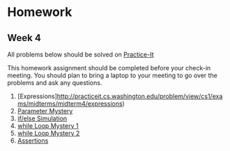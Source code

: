 # Homework
## Week 4

All problems below should be solved on [Practice-It](http://practiceit.cs.washington.edu/)

This homework assignment should be completed before your check-in meeting. You should plan to bring a laptop to your meeting to go over the problems and ask any questions.

1. [Expressions]http://practiceit.cs.washington.edu/problem/view/cs1/exams/midterms/midterm4/expressions)
2. [Parameter Mystery](http://practiceit.cs.washington.edu/problem/view/cs1/exams/midterms/midterm4/parameterMystery)
3. [if/else Simulation](http://practiceit.cs.washington.edu/problem/view/cs1/exams/midterms/midterm3/ifElseSimulation)
4. [while Loop Mystery 1](http://practiceit.cs.washington.edu/problem/view/cs1/exams/midterms/midterm4/whileLoopMystery)
5. [while Loop Mystery 2](http://practiceit.cs.washington.edu/problem/view/cs1/exams/midterms/midterm5/whileLoopMystery)
5. [Assertions](http://practiceit.cs.washington.edu/problem/view/cs1/exams/midterms/midterm4/assertions)
